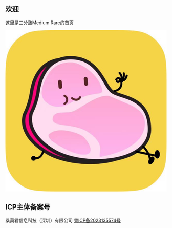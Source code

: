 
## 欢迎

这里是三分熟Medium Rare的首页

![image](images/medium_rare_icon.jpg)

## ICP主体备案号
桑莫君信息科技（深圳）有限公司
[粤ICP备2023135574号](https://beian.miit.gov.cn/)


